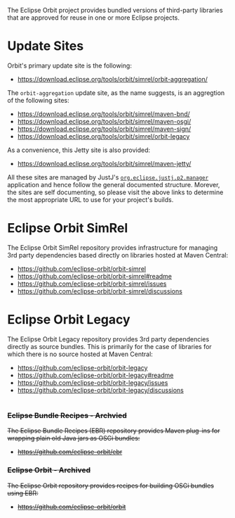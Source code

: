 The Eclipse Orbit project provides bundled versions of third-party libraries that are approved for reuse in one or more Eclipse projects.

#
# Update Sites

Orbit's primary update site is the following:

- https://download.eclipse.org/tools/orbit/simrel/orbit-aggregation/

The `orbit-aggregation` update site, as the name suggests, is an aggregtion of the following sites:

- https://download.eclipse.org/tools/orbit/simrel/maven-bnd/
- https://download.eclipse.org/tools/orbit/simrel/maven-osgi/
- https://download.eclipse.org/tools/orbit/simrel/maven-sign/
- https://download.eclipse.org/tools/orbit/simrel/orbit-legacy

As a convenience, this Jetty site is also provided:

- https://download.eclipse.org/tools/orbit/simrel/maven-jetty/

All these sites are managed by JustJ's [`org.eclipse.justj.p2.manager`](https://eclipse.dev/justj/?page=tools#p2-anatomy) application
and hence follow the general documented structure.
Morever, the sites are self documenting, so please visit the above links to determine the most appropriate URL to use for your project's builds.

# Eclipse Orbit SimRel

The Eclipse Orbit SimRel repository provides infrastructure for managing 3rd party dependencies based directly on libraries hosted at Maven Central:

- https://github.com/eclipse-orbit/orbit-simrel
- https://github.com/eclipse-orbit/orbit-simrel#readme
- https://github.com/eclipse-orbit/orbit-simrel/issues
- https://github.com/eclipse-orbit/orbit-simrel/discussions

# Eclipse Orbit Legacy

The Eclipse Orbit Legacy repository provides 3rd party dependencies directly as source bundles. 
This is primarily for the case of libraries for which there is no source hosted at Maven Central:

- https://github.com/eclipse-orbit/orbit-legacy
- https://github.com/eclipse-orbit/orbit-legacy#readme
- https://github.com/eclipse-orbit/orbit-legacy/issues
- https://github.com/eclipse-orbit/orbit-legacy/discussions

#

### ~~Eclipse Bundle Recipes - Archvied~~

~~The Eclipse Bundle Recipes (EBR) repository provides Maven plug-ins for wrapping plain old Java jars as OSGi bundles:~~

- ~~https://github.com/eclipse-orbit/ebr~~

### ~~Eclipse Orbit - Archived~~

~~The Eclipse Orbit repository provides recipes for building OSGi bundles using EBR:~~

- ~~https://github.com/eclipse-orbit/orbit~~
